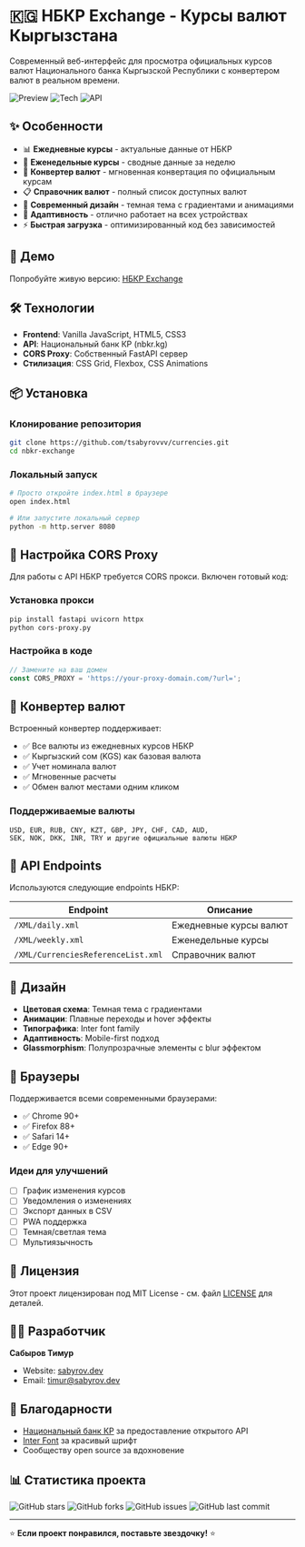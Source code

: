 # 🇰🇬 НБКР Exchange - Курсы валют Кыргызстана

Современный веб-интерфейс для просмотра официальных курсов валют Национального банка Кыргызской Республики с конвертером валют в реальном времени.

![Preview](https://img.shields.io/badge/Status-Live-brightgreen) ![Tech](https://img.shields.io/badge/Tech-Vanilla_JS-yellow) ![API](https://img.shields.io/badge/API-NBKR-blue)

## ✨ Особенности

- 📊 **Ежедневные курсы** - актуальные данные от НБКР
- 📅 **Еженедельные курсы** - сводные данные за неделю  
- 💱 **Конвертер валют** - мгновенная конвертация по официальным курсам
- 📋 **Справочник валют** - полный список доступных валют
- 🎨 **Современный дизайн** - темная тема с градиентами и анимациями
- 📱 **Адаптивность** - отлично работает на всех устройствах
- ⚡ **Быстрая загрузка** - оптимизированный код без зависимостей

## 🚀 Демо

Попробуйте живую версию: [НБКР Exchange](https://currencies.sabyrov.dev)

## 🛠 Технологии

- **Frontend**: Vanilla JavaScript, HTML5, CSS3
- **API**: Национальный банк КР (nbkr.kg)
- **CORS Proxy**: Собственный FastAPI сервер
- **Стилизация**: CSS Grid, Flexbox, CSS Animations

## 📦 Установка

### Клонирование репозитория
```bash
git clone https://github.com/tsabyrovvv/currencies.git
cd nbkr-exchange
```

### Локальный запуск
```bash
# Просто откройте index.html в браузере
open index.html

# Или запустите локальный сервер
python -m http.server 8080
```

## 🔧 Настройка CORS Proxy

Для работы с API НБКР требуется CORS прокси. Включен готовый код:

### Установка прокси
```bash
pip install fastapi uvicorn httpx
python cors-proxy.py
```

### Настройка в коде
```javascript
// Замените на ваш домен
const CORS_PROXY = 'https://your-proxy-domain.com/?url=';
```

## 💱 Конвертер валют

Встроенный конвертер поддерживает:

- ✅ Все валюты из ежедневных курсов НБКР
- ✅ Кыргызский сом (KGS) как базовая валюта
- ✅ Учет номинала валют
- ✅ Мгновенные расчеты
- ✅ Обмен валют местами одним кликом

### Поддерживаемые валюты
```
USD, EUR, RUB, CNY, KZT, GBP, JPY, CHF, CAD, AUD, 
SEK, NOK, DKK, INR, TRY и другие официальные валюты НБКР
```

## 📖 API Endpoints

Используются следующие endpoints НБКР:

| Endpoint | Описание |
|----------|----------|
| `/XML/daily.xml` | Ежедневные курсы валют |
| `/XML/weekly.xml` | Еженедельные курсы |
| `/XML/CurrenciesReferenceList.xml` | Справочник валют |

## 🎨 Дизайн

- **Цветовая схема**: Темная тема с градиентами
- **Анимации**: Плавные переходы и hover эффекты
- **Типографика**: Inter font family
- **Адаптивность**: Mobile-first подход
- **Glassmorphism**: Полупрозрачные элементы с blur эффектом

## 📱 Браузеры

Поддерживается всеми современными браузерами:

- ✅ Chrome 90+
- ✅ Firefox 88+  
- ✅ Safari 14+
- ✅ Edge 90+

### Идеи для улучшений
- [ ] График изменения курсов
- [ ] Уведомления о изменениях
- [ ] Экспорт данных в CSV
- [ ] PWA поддержка
- [ ] Темная/светлая тема
- [ ] Мультиязычность

## 📄 Лицензия

Этот проект лицензирован под MIT License - см. файл [LICENSE](LICENSE) для деталей.

## 👨‍💻 Разработчик

**Сабыров Тимур**
- Website: [sabyrov.dev](https://sabyrov.dev)
- Email: timur@sabyrov.dev

## 🙏 Благодарности

- [Национальный банк КР](https://nbkr.kg) за предоставление открытого API
- [Inter Font](https://rsms.me/inter/) за красивый шрифт
- Сообществу open source за вдохновение

## 📊 Статистика проекта

![GitHub stars](https://img.shields.io/github/stars/tsabyrovvv/currencies?style=social)
![GitHub forks](https://img.shields.io/github/forks/tsabyrovvv/currencies?style=social)
![GitHub issues](https://img.shields.io/github/issues/tsabyrovvv/currencies)
![GitHub last commit](https://img.shields.io/github/last-commit/tsabyrovvv/currencies)

---

⭐ **Если проект понравился, поставьте звездочку!** ⭐